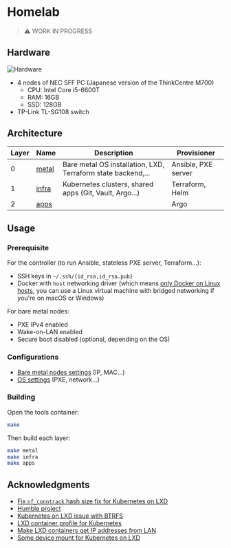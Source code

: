 # Homelab

> ⚠️ WORK IN PROGRESS

## Hardware

![Hardware](https://user-images.githubusercontent.com/27996771/98970963-25137200-2543-11eb-8f2d-f9a2d45756ef.JPG)

- 4 nodes of NEC SFF PC (Japanese version of the ThinkCentre M700)
  - CPU: Intel Core i5-6600T
  - RAM: 16GB
  - SSD: 128GB
- TP-Link TL-SG108 switch

## Architecture

| Layer | Name                   | Description                                                  | Provisioner         |
|-------|------------------------|--------------------------------------------------------------|---------------------|
| 0     | [metal](./metal)       | Bare metal OS installation, LXD, Terraform state backend,... | Ansible, PXE server |
| 1     | [infra](./infra)       | Kubernetes clusters, shared apps (Git, Vault, Argo...)       | Terraform, Helm     |
| 2     | [apps](./apps)         |                                                              | Argo                |

## Usage

### Prerequisite

For the controller (to run Ansible, stateless PXE server, Terraform...):

- SSH keys in `~/.ssh/{id_rsa,id_rsa.pub}`
- Docker with `host` networking driver (which means [only Docker on Linux hosts](https://docs.docker.com/network/host/), you can use a Linux virtual machine with bridged networking if you're on macOS or Windows)

For bare metal nodes:

- PXE IPv4 enabled
- Wake-on-LAN enabled
- Secure boot disabled (optional, depending on the OS)

### Configurations

- [Bare metal nodes settings](./metal/hosts.ini) (IP, MAC...)
- [OS settings](./metal/group_vars/all.yml) (PXE, network...)

### Building

Open the tools container:

```sh
make
```

Then build each layer:

```sh
make metal
make infra
make apps
```

## Acknowledgments

- [Fix `nf_conntrack` hash size fix for Kubernetes on LXD](https://github.com/corneliusweig/kubernetes-lxd/issues/10#issuecomment-615950053)
- [Humble project](https://github.com/locmai/humble)
- [Kubernetes on LXD issue with BTRFS](https://medium.com/@ernstae/kubenetes-on-lxd-with-rancher-2-0-part-one-and-a-half-94e6e03f4f2e)
- [LXD container profile for Kubernetes](https://github.com/justmeandopensource/kubernetes/blob/master/lxd-provisioning/k8s-profile-config)
- [Make LXD containers get IP addresses from LAN](https://blog.simos.info/how-to-make-your-lxd-container-get-ip-addresses-from-your-lan/)
- [Some device mount for Kubernetes on LXD](https://sleeplessbeastie.eu/2020/10/07/how-to-install-kubernetes-on-lxd/)
